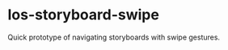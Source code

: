 Ios-storyboard-swipe
====================

Quick prototype of navigating storyboards with swipe gestures.

